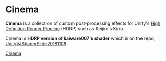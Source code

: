 Cinema
====

**Cinema** is a collection of custom post-processing effects for Unity's [High Definition Render Pipeline](https://docs.unity3d.com/Packages/com.unity.render-pipelines.high-definition@11.0/manual/index.html) (HDRP) such as Keijiro's Kino.

Cinema is **HDRP version of kaiware007's shader** which is on the repo, [UnityVJShaderSlide20181108](https://github.com/kaiware007/UnityVJShaderSlide20181108).

[Cinema](https://user-images.githubusercontent.com/5733604/140326349-455c261a-892b-4f3d-86dd-d7490851d47f.mov)


[HDRP]:
    https://docs.unity3d.com/Packages/com.unity.render-pipelines.high-definition@latest
